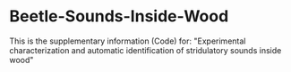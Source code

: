 # Beetle-Sounds-Inside-Wood
This is the supplementary information (Code) for: "Experimental characterization and automatic identification of stridulatory sounds inside wood" 

